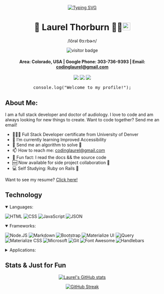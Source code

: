 <div align="center">
 
[![Typing SVG](https://readme-typing-svg.herokuapp.com?color=%23F7B31C&center=true&vCenter=true&lines=🍩+🍩+🍩+🍩;Let's+Code+👩🏻‍💻)](https://git.io/typing-svg)
<!--  [![Typing SVG](https://readme-typing-svg.herokuapp.com?color=%23F7B31C&center=true&vCenter=true&lines=Welcome...;Let's+Code+👩🏻‍💻)](https://git.io/typing-svg)
  -->
# 🌻 **Laurel Thorburn** 🦸‍♀<img src="https://camo.githubusercontent.com/e8e7b06ecf583bc040eb60e44eb5b8e0ecc5421320a92929ce21522dbc34c891/68747470733a2f2f6d656469612e67697068792e636f6d2f6d656469612f6876524a434c467a6361737252346961377a2f67697068792e676966" width="25px" data-canonical-src="https://media.giphy.com/media/hvRJCLFzcasrR4ia7z/giphy.gif" style="max-width: 100%;">
 
 /lôrəl θɔːrbɚn/
 
![visitor badge](https://visitor-badge.glitch.me/badge?page_id=laurelthorburn.visitor-badge&left_color=red&right_color=green&left_text=HelloVisitors)


<!-- Thanks for lurking my code. If you like my design and want to use it, please try to add your own flare to it so it doesn't look exactly like mine :) -->
#### Area: Colorado, USA | Google Phone: 303-736-9393 | Email: codinglaurel@gmail.com
 
 <a href="https://laurelthorburn.github.io/Laurel-Thorburn-Portfolio/" target="_blank" alt="Github Portfolio"><img src="https://img.shields.io/badge/-PORTFOLIO-708090?logo=GitHub"></a>
 <a href="https://www.linkedin.com/in/laurel-thorburn-651592219/" target="_blank" alt="LinkedIn"><img src="https://img.shields.io/badge/-LINKEDIN-0A66C2?logo=LinkedIn"></a>
 <a href="mailto:codinglaurel@gmail.com" target="_blank" alt="Gmail"><img src="https://img.shields.io/badge/-GMAIL-E6E6FA?logo=Gmail"></a>
 
 

</div>
<div align="center">
 <pre>console.log("Welcome to my profile!");</pre>
</div>

## About Me:

I am  a full stack developer and doctor of audiology. I love to code and am always looking for new things to create. Want to code together? Send me an email!

- 👩🏻‍🎓 Full Stack Developer certificate from University of Denver
- 🌱 I’m currently learning Improved Accessibility 
- 💬 Send me an algorithm to solve 💖
- 📫 How to reach me: codinglaurel@gmail.com
- 📖 Fun fact: I read the docs && the source code
- 🆕 Now available for side project collaboration 👯
- 💻 Self Studying: Ruby on Rails 🚀

Want to see my resume? [Click here!](https://drive.google.com/file/d/1ZyNn1gCgtfvAz5V5F4XVv8-J2UDBfXrS/view?usp=sharing)

## Technology

<details open>
 <summary>Languages:</summary>

![HTML](https://img.shields.io/badge/HTML5-E34F26?style=for-the-badge&logo=html5&logoColor=white) ![CSS](https://img.shields.io/badge/CSS3-1572B6?style=for-the-badge&logo=css3&logoColor=white) ![JavaScript](https://img.shields.io/badge/JavaScript-323330?style=for-the-badge&logo=javascript&logoColor=F7DF1E) ![JSON](https://img.shields.io/badge/json-5E5C5C?style=for-the-badge&logo=json&logoColor=white)
</details>

<details open>
 <summary>Frameworks:</summary>

![Node.JS](https://img.shields.io/badge/Node.js-339933?style=for-the-badge&logo=nodedotjs&logoColor=white) ![Markdown](https://img.shields.io/badge/Markdown-000000?style=for-the-badge&logo=markdown&logoColor=white) ![Bootstrap](https://img.shields.io/badge/Bootstrap-563D7C?style=for-the-badge&logo=bootstrap&logoColor=white) ![Materialize UI](https://img.shields.io/badge/Material--UI-0081CB?style=for-the-badge&logo=material-ui&logoColor=white) ![jQuery](https://img.shields.io/badge/jQuery-0769AD?style=for-the-badge&logo=jquery&logoColor=white) ![Materialize CSS](https://img.shields.io/badge/-materialize--css-ff69b4?style=for-the-badge&logo=materialize--css&logoColor=white) ![Microsoft](https://img.shields.io/badge/Microsoft-666666?style=for-the-badge&logo=microsoft&logoColor=white) <!-- laur3lrul3z --> ![Git](https://img.shields.io/badge/Git-F05032?style=for-the-badge&logo=git&logoColor=white) ![Font Awesome](https://img.shields.io/badge/Font_Awesome-339AF0?style=for-the-badge&logo=fontawesome&logoColor=white) ![Handlebars](https://img.shields.io/badge/Handlebars.js-f0772b?style=for-the-badge&logo=handlebarsdotjs&logoColor=black)
</details>

<details>
 <summary>Applications:</summary>

![Visual Studio](https://img.shields.io/badge/Visual_Studio-5C2D91?style=for-the-badge&logo=visual%20studio&logoColor=white) ![]() ![]()
</details>

## Stats & Just for Fun

<div align="center">
 
[![Laurel's GitHub stats](https://github-readme-stats.vercel.app/api?username=laurelthorburn&show_icons=true&theme=calm)](https://github.com/anuraghazra/github-readme-stats)

[![GitHub Streak](https://github-readme-streak-stats.herokuapp.com?user=laurelthorburn&theme=calm&date_format=M%20j%5B%2C%20Y%5D)](https://git.io/streak-stats)

<!-- [![Top Langs](https://github-readme-stats.vercel.app/api/top-langs/?username=laurelthorburn&layout=dracula)](https://github.com/anuraghazra/github-readme-stats) -->
</div>



